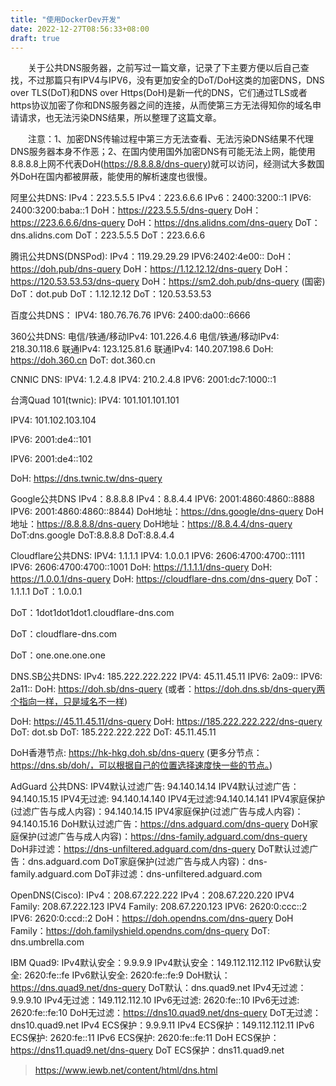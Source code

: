 ```yaml
---
title: "使用DockerDev开发"
date: 2022-12-27T08:56:33+08:00
draft: true
---
```

  关于公共DNS服务器，之前写过一篇文章，记录了下主要方便以后自己查找，不过那篇只有IPV4与IPV6，没有更加安全的DoT/DoH这类的加密DNS，DNS over TLS(DoT)和DNS over Https(DoH)是新一代的DNS，它们通过TLS或者https协议加密了你和DNS服务器之间的连接，从而使第三方无法得知你的域名申请请求，也无法污染DNS结果，所以整理了这篇文章。  

  注意：1、加密DNS传输过程中第三方无法查看、无法污染DNS结果不代理DNS服务器本身不作恶；2、在国内使用国外加密DNS有可能无法上网，能使用8.8.8.8上网不代表DoH(https://8.8.8.8/dns-query)就可以访问，经测试大多数国外DoH在国内都被屏蔽，能使用的解析速度也很慢。


阿里公共DNS:
IPv4：223.5.5.5
IPv4：223.6.6.6
IPv6：2400:3200::1
IPV6: 2400:3200:baba::1
DoH：https://223.5.5.5/dns-query
DoH：https://223.6.6.6/dns-query
DoH：https://dns.alidns.com/dns-query
DoT：dns.alidns.com
DoT：223.5.5.5
DoT：223.6.6.6

腾讯公共DNS(DNSPod):
IPv4：119.29.29.29
IPV6:2402:4e00::
DoH：https://doh.pub/dns-query
DoH：https://1.12.12.12/dns-query
DoH：https://120.53.53.53/dns-query
DoH：https://sm2.doh.pub/dns-query (国密)
DoT：dot.pub
DoT：1.12.12.12
DoT：120.53.53.53

百度公共DNS：
IPV4: 180.76.76.76
IPV6: 2400:da00::6666

360公共DNS:
电信/铁通/移动IPv4: 101.226.4.6
电信/铁通/移动IPv4: 218.30.118.6
联通IPv4: 123.125.81.6
联通IPv4: 140.207.198.6
DoH: https://doh.360.cn
DoT: dot.360.cn

CNNIC DNS:
IPV4: 1.2.4.8
IPV4: 210.2.4.8
IPV6: 2001:dc7:1000::1


台湾Quad 101(twnic):
IPV4: 101.101.101.101

IPV4: 101.102.103.104

IPV6: 2001:de4::101

IPV6: 2001:de4::102

DoH: https://dns.twnic.tw/dns-query


Google公共DNS
IPv4：8.8.8.8
IPv4：8.8.4.4
IPV6: 2001:4860:4860::8888
IPV6: 2001:4860:4860::8844)
DoH地址：https://dns.google/dns-query
DoH地址：https://8.8.8.8/dns-query
DoH地址：https://8.8.4.4/dns-query
DoT:dns.google
DoT:8.8.8.8
DoT:8.8.4.4

Cloudflare公共DNS:
IPV4: 1.1.1.1
IPV4: 1.0.0.1
IPV6: 2606:4700:4700::1111
IPV6: 2606:4700:4700::1001
DoH: https://1.1.1.1/dns-query
DoH: https://1.0.0.1/dns-query
DoH: https://cloudflare-dns.com/dns-query
DoT：1.1.1.1
DoT：1.0.0.1

DoT：1dot1dot1dot1.cloudflare-dns.com

DoT：cloudflare-dns.com

DoT：one.one.one.one


DNS.SB公共DNS:
IPv4: 185.222.222.222
IPV4: 45.11.45.11
IPV6: 2a09::
IPV6: 2a11::
DoH: https://doh.sb/dns-query (或者：https://doh.dns.sb/dns-query两个指向一样，只是域名不一样)

DoH: https://45.11.45.11/dns-query
DoH: https://185.222.222.222/dns-query
DoT: dot.sb
DoT: 185.222.222.222
DoT: 45.11.45.11

DoH香港节点: https://hk-hkg.doh.sb/dns-query  (更多分节点：https://dns.sb/doh/，可以根据自己的位置选择速度快一些的节点。)


AdGuard 公共DNS:
IPV4默认过滤广告: 94.140.14.14
IPV4默认过滤广告：94.140.15.15
IPV4无过滤: 94.140.14.140
IPV4无过滤:94.140.14.141
IPV4家庭保护(过滤广告与成人内容)：94.140.14.15
IPV4家庭保护(过滤广告与成人内容)：94.140.15.16
DoH默认过滤广告：https://dns.adguard.com/dns-query
DoH家庭保护(过滤广告与成人内容)：https://dns-family.adguard.com/dns-query
DoH非过滤：https://dns-unfiltered.adguard.com/dns-query
DoT默认过滤广告：dns.adguard.com
DoT家庭保护(过滤广告与成人内容)：dns-family.adguard.com
DoT非过滤：dns-unfiltered.adguard.com

OpenDNS(Cisco):
IPv4：208.67.222.222
IPv4：208.67.220.220
IPV4 Family: 208.67.222.123
IPV4 Family: 208.67.220.123
IPV6: 2620:0:ccc::2
IPV6: 2620:0:ccd::2
DoH：https://doh.opendns.com/dns-query
DoH Family：https://doh.familyshield.opendns.com/dns-query
DoT: dns.umbrella.com

IBM Quad9:
IPv4默认安全：9.9.9.9
IPv4默认安全：149.112.112.112
IPv6默认安全: 2620:fe::fe
IPv6默认安全: 2620:fe::fe:9
DoH默认：https://dns.quad9.net/dns-query
DoT默认：dns.quad9.net
IPv4无过滤：9.9.9.10
IPv4无过滤：149.112.112.10
IPv6无过滤: 2620:fe::10
IPv6无过滤: 2620:fe::fe:10
DoH无过滤：https://dns10.quad9.net/dns-query
DoT无过滤：dns10.quad9.net
IPv4 ECS保护：9.9.9.11
IPv4 ECS保护：149.112.112.11
IPv6 ECS保护: 2620:fe::11
IPv6 ECS保护: 2620:fe::fe:11
DoH ECS保护：https://dns11.quad9.net/dns-query
DoT ECS保护：dns11.quad9.net

> https://www.iewb.net/content/html/dns.html